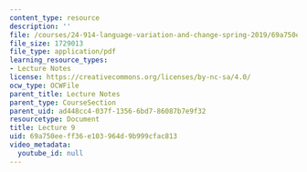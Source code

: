 ```yaml
---
content_type: resource
description: ''
file: /courses/24-914-language-variation-and-change-spring-2019/69a750eeff36e103964d9b999cfac813_MIT24_914s19_lec9.pdf
file_size: 1729013
file_type: application/pdf
learning_resource_types:
- Lecture Notes
license: https://creativecommons.org/licenses/by-nc-sa/4.0/
ocw_type: OCWFile
parent_title: Lecture Notes
parent_type: CourseSection
parent_uid: ad448cc4-037f-1356-6bd7-86087b7e9f32
resourcetype: Document
title: Lecture 9
uid: 69a750ee-ff36-e103-964d-9b999cfac813
video_metadata:
  youtube_id: null
---
```

